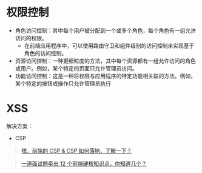 # 权限控制

- 角色访问控制：其中每个用户被分配到一个或多个角色，每个角色有一组允许访问的权限。
  - 在前端应用程序中，可以使用路由守卫和组件级别的访问控制来实现基于角色的访问控制。
- 资源访问控制：一种更细粒度的方法，其中每个资源都有一组允许访问的角色或用户。例如，某个特定的页面只允许管理员访问。
- 功能访问控制：这是一种将权限与应用程序的特定功能相关联的方法。例如，某个特定的按钮或操作只允许管理员执行

# XSS

解决方案：

- CSP

> [嘿，前端的 CSP & CSP 如何落地，了解一下？](https://juejin.cn/post/6867941386025435149)

> [一道面试题牵出 12 个前端硬核知识点，你知道几个？](https://mp.weixin.qq.com/s/6PE1knh9gyj41-7yfbfK_Q)

